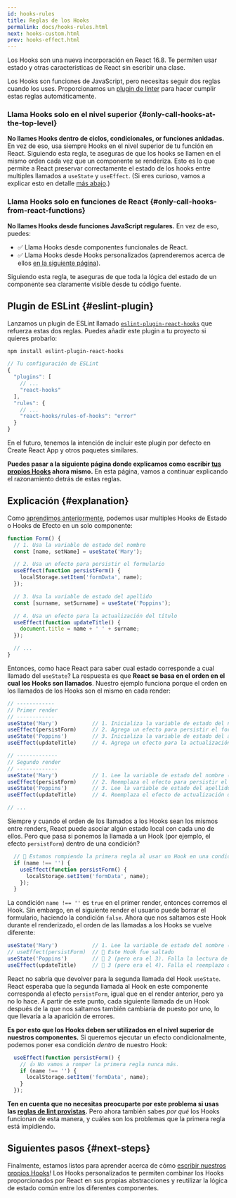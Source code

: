 ```yaml
---
id: hooks-rules
title: Reglas de los Hooks
permalink: docs/hooks-rules.html
next: hooks-custom.html
prev: hooks-effect.html
---
```


Los Hooks son una nueva incorporación en React 16.8. Te permiten usar estado y otras características de React sin escribir una clase.

Los Hooks son funciones de JavaScript, pero necesitas seguir dos reglas cuando los uses. Proporcionamos un [plugin de linter](https://www.npmjs.com/package/eslint-plugin-react-hooks) para hacer cumplir estas reglas automáticamente.

### Llama Hooks solo en el nivel superior {#only-call-hooks-at-the-top-level}

**No llames Hooks dentro de ciclos, condicionales, or funciones anidadas.** En vez de eso, usa siempre Hooks en el nivel superior de tu función en React. Siguiendo esta regla, te aseguras de que los hooks se llamen en el mismo orden cada vez que un componente se renderiza. Esto es lo que permite a React preservar correctamente el estado de los hooks entre multiples llamados a `useState` y `useEffect`. (Si eres curioso, vamos a explicar esto en detalle [más abajo](#explicación).)

### Llama Hooks solo en funciones de React {#only-call-hooks-from-react-functions}

**No llames Hooks desde funciones JavaScript regulares.** En vez de eso, puedes:

* ✅ Llama Hooks desde componentes funcionales de React.
* ✅ Llama Hooks desde Hooks personalizados (aprenderemos acerca de ellos [en la siguiente página](/docs/hooks-custom.html)).

Siguiendo esta regla, te aseguras de que toda la lógica del estado de un componente sea claramente visible desde tu código fuente.

## Plugin de ESLint {#eslint-plugin}

Lanzamos un plugin de ESLint llamado [`eslint-plugin-react-hooks`](https://www.npmjs.com/package/eslint-plugin-react-hooks) que refuerza estas dos reglas. Puedes añadir este plugin a tu proyecto si quieres probarlo:

```bash
npm install eslint-plugin-react-hooks
```

```js
// Tu configuración de ESLint
{
  "plugins": [
    // ...
    "react-hooks"
  ],
  "rules": {
    // ...
    "react-hooks/rules-of-hooks": "error"
  }
}
```

En el futuro, tenemos la intención de incluir este plugin por defecto en Create React App y otros paquetes similares.

**Puedes pasar a la siguiente página donde explicamos como escribir [tus propios Hooks](/docs/hooks-custom.html) ahora mismo.** En esta página, vamos a continuar explicando el razonamiento detrás de estas reglas.

## Explicación {#explanation}

Como [aprendimos anteriormente](/docs/hooks-state.html#tip-using-multiple-state-variables), podemos usar multiples Hooks de Estado o Hooks de Efecto en un solo componente:

```js
function Form() {
  // 1. Usa la variable de estado del nombre
  const [name, setName] = useState('Mary');

  // 2. Usa un efecto para persistir el formulario
  useEffect(function persistForm() {
    localStorage.setItem('formData', name);
  });

  // 3. Usa la variable de estado del apellido
  const [surname, setSurname] = useState('Poppins');

  // 4. Usa un efecto para la actualización del título
  useEffect(function updateTitle() {
    document.title = name + ' ' + surname;
  });

  // ...
}
```

Entonces, como hace React para saber cual estado corresponde a cual llamado del `useState`? La respuesta es que **React se basa en el orden en el cual los Hooks son llamados**. Nuestro ejemplo funciona porque el orden en los llamados de los Hooks son el mismo en cada render:

```js
// ------------
// Primer render
// ------------
useState('Mary')           // 1. Inicializa la variable de estado del nombre con 'Mary'
useEffect(persistForm)     // 2. Agrega un efecto para persistir el formulario
useState('Poppins')        // 3. Inicializa la variable de estado del apellido con 'Poppins'
useEffect(updateTitle)     // 4. Agrega un efecto para la actualización del título

// -------------
// Segundo render
// -------------
useState('Mary')           // 1. Lee la variable de estado del nombre (el argumento es ignorado)
useEffect(persistForm)     // 2. Reemplaza el efecto para persistir el formulario
useState('Poppins')        // 3. Lee la variable de estado del apellido (el argumento es ignorado)
useEffect(updateTitle)     // 4. Reemplaza el efecto de actualización del título

// ...
```

Siempre y cuando el orden de los llamados a los Hooks sean los mismos entre renders, React puede asociar algún estado local con cada uno de ellos. Pero que pasa si ponemos la llamada a un Hook (por ejemplo, el efecto `persistForm`) dentro de una condición?

```js
  // 🔴 Estamos rompiendo la primera regla al usar un Hook en una condición
  if (name !== '') {
    useEffect(function persistForm() {
      localStorage.setItem('formData', name);
    });
  }
```

La condición `name !== ''` es `true` en el primer render, entonces corremos el Hook. Sin embargo, en el siguiente render el usuario puede borrar el formulario, haciendo la condición `false`. Ahora que nos saltamos este Hook durante el renderizado, el orden de las llamadas a los Hooks se vuelve diferente: 

```js
useState('Mary')           // 1. Lee la variable de estado del nombre (el argumento es ignorado)
// useEffect(persistForm)  // 🔴 Este Hook fue saltado
useState('Poppins')        // 🔴 2 (pero era el 3). Falla la lectura de la variable de estado del apellido
useEffect(updateTitle)     // 🔴 3 (pero era el 4). Falla el reemplazo del efecto
```

React no sabría que devolver para la segunda llamada del Hook `useState`. React esperaba que la segunda llamada al Hook en este componente corresponda al efecto `persistForm`, igual que en el render anterior, pero ya no lo hace. A partir de este punto, cada siguiente llamada de un Hook después de la que nos saltamos también cambiaría de puesto por uno, lo que llevaría a la aparición de errores.

**Es por esto que los Hooks deben ser utilizados en el nivel superior de nuestros componentes.** Si queremos ejecutar un efecto condicionalmente, podemos poner esa condición *dentro* de nuestro Hook:

```js
  useEffect(function persistForm() {
    // 👍 No vamos a romper la primera regla nunca más.
    if (name !== '') {
      localStorage.setItem('formData', name);
    }
  });
```

**Ten en cuenta que no necesitas preocuparte por este problema si usas las [reglas de lint provistas](https://www.npmjs.com/package/eslint-plugin-react-hooks).** Pero ahora también sabes *por qué* los Hooks funcionan de esta manera, y cuáles son los problemas que la primera regla está impidiendo.

## Siguientes pasos {#next-steps}

Finalmente, estamos listos para aprender acerca de cómo [escribir nuestros propios Hooks](/docs/hooks-custom.html)! Los Hooks personalizados te permiten combinar los Hooks proporcionados por React en sus propias abstracciones y reutilizar la lógica de estado común entre los diferentes componentes.
